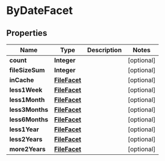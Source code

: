 

# ByDateFacet

## Properties

Name | Type | Description | Notes
------------ | ------------- | ------------- | -------------
**count** | **Integer** |  |  [optional]
**fileSizeSum** | **Integer** |  |  [optional]
**inCache** | [**FileFacet**](FileFacet.md) |  |  [optional]
**less1Week** | [**FileFacet**](FileFacet.md) |  |  [optional]
**less1Month** | [**FileFacet**](FileFacet.md) |  |  [optional]
**less3Months** | [**FileFacet**](FileFacet.md) |  |  [optional]
**less6Months** | [**FileFacet**](FileFacet.md) |  |  [optional]
**less1Year** | [**FileFacet**](FileFacet.md) |  |  [optional]
**less2Years** | [**FileFacet**](FileFacet.md) |  |  [optional]
**more2Years** | [**FileFacet**](FileFacet.md) |  |  [optional]



